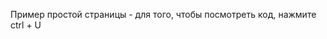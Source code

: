 
<!DOCTYPE html>

<html lang="ru">
<head>

<meta charset="UTF-8">

<title> Пример простой страницы html</title>
</head>

<body>

Пример простой страницы - для того, чтобы посмотреть код, нажмите ctrl + U
</body>

</html>
